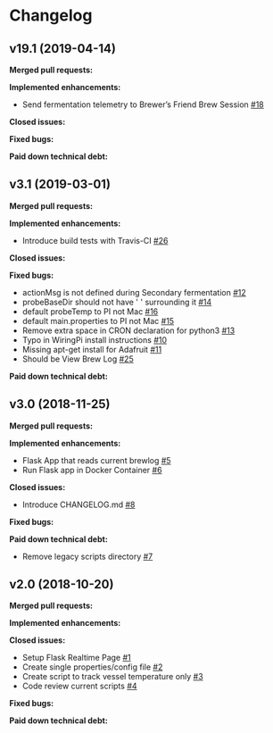 # Changelog

## v19.1 (2019-04-14)
**Merged pull requests:**

**Implemented enhancements:**
- Send fermentation telemetry to Brewer’s Friend Brew Session [\#18](https://github.com/mbhein/include-beer/issues/18)

**Closed issues:**

**Fixed bugs:**

**Paid down technical debt:**

## v3.1 (2019-03-01)
**Merged pull requests:**

**Implemented enhancements:**
- Introduce build tests with Travis-CI [\#26](https://github.com/mbhein/include-beer/issues/26)

**Closed issues:**

**Fixed bugs:**
- actionMsg is not defined during Secondary fermentation [\#12](https://github.com/mbhein/include-beer/issues/12)
- probeBaseDir should not have ' ' surrounding it [\#14](https://github.com/mbhein/include-beer/issues/14)
- default probeTemp to PI not Mac [\#16](https://github.com/mbhein/include-beer/issues/16)
- default main.properties to PI not Mac [\#15](https://github.com/mbhein/include-beer/issues/15)
- Remove extra space in CRON declaration for python3 [\#13](https://github.com/mbhein/include-beer/issues/13)
- Typo in WiringPi install instructions [\#10](https://github.com/mbhein/include-beer/issues/10)
- Missing apt-get install for Adafruit [\#11](https://github.com/mbhein/include-beer/issues/11)
- Should be View Brew Log [\#25](https://github.com/mbhein/include-beer/issues/25)

**Paid down technical debt:**


## v3.0 (2018-11-25)

**Merged pull requests:**

**Implemented enhancements:**
- Flask App that reads current brewlog [\#5](https://github.com/mbhein/include-beer/issues/5)
- Run Flask app in Docker Container [\#6](https://github.com/mbhein/include-beer/issues/6)

**Closed issues:**
- Introduce CHANGELOG.md [\#8](https://github.com/mbhein/include-beer/issues/8)

**Fixed bugs:**

**Paid down technical debt:**
- Remove legacy scripts directory [\#7](https://github.com/mbhein/include-beer/issues/7)

## v2.0 (2018-10-20)

**Merged pull requests:**

**Implemented enhancements:**

**Closed issues:**
- Setup Flask Realtime Page [\#1](https://github.com/mbhein/include-beer/issues/1)
- Create single properties/config file [\#2](https://github.com/mbhein/include-beer/issues/2)
- Create script to track vessel temperature only [\#3](https://github.com/mbhein/include-beer/issues/3)
- Code review current scripts [\#4](https://github.com/mbhein/include-beer/issues/4)

**Fixed bugs:**

**Paid down technical debt:**
